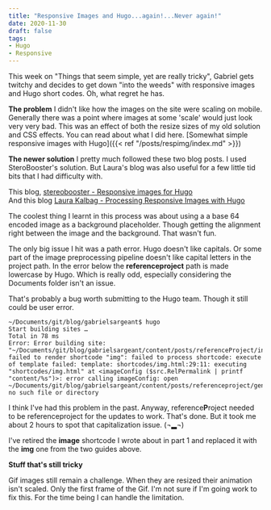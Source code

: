 ```yaml
---
title: "Responsive Images and Hugo...again!...Never again!"
date: 2020-11-30
draft: false
tags:
- Hugo
- Responsive
---
```


This week on "Things that seem simple, yet are really tricky", Gabriel gets twitchy and decides to get down "into the weeds" with responsive images and Hugo short codes. Oh, what regret he has.


**The problem**
I didn't like how the images on the site were scaling on mobile. Generally there was a point where images at some 'scale' would just look very very bad. 
This was an effect of both the resize sizes of my old solution and CSS effects. You can read about what I did here. [Somewhat simple responsive images with Hugo]({{< ref "/posts/respimg/index.md" >}})

**The newer solution**
I pretty much followed these two blog posts. I used SteroBooster's solution. But Laura's blog was also useful for a few little tid bits that I had difficulty with.

This blog, [stereobooster - Responsive images for Hugo](https://dev.to/stereobooster/responsive-images-for-hugo-dn9)  
And this blog [Laura Kalbag - Processing Responsive Images with Hugo](https://laurakalbag.com/processing-responsive-images-with-hugo/)

The coolest thing I learnt in this process was about using a a base 64 encoded image as a background placeholder. Though getting the alignment right between the image and the background. That wasn't fun.

The only big issue I hit was a path error. Hugo doesn't like capitals. Or some part of the image preprocessing pipeline doesn't like capital letters in the project path. In the error below the **referenceproject** path is made lowercase by Hugo. Which is really odd, especially considering the Documents folder isn't an issue. 

That's probably a bug worth submitting to the Hugo team. Though it still could be user error. 

```
~/Documents/git/blog/gabrielsargeant$ hugo
Start building sites … 
Total in 78 ms
Error: Error building site: "~/Documents/git/blog/gabrielsargeant/content/posts/referenceProject/index.md:28:1": failed to render shortcode "img": failed to process shortcode: execute of template failed: template: shortcodes/img.html:29:11: executing "shortcodes/img.html" at <imageConfig ($src.RelPermalink | printf "content/%s")>: error calling imageConfig: open ~/Documents/git/blog/gabrielsargeant/content/posts/referenceproject/generic_network_layout.png: no such file or directory
```

 I think I've had this problem in the past. Anyway, reference**P**roject needed to be referenceproject for the updates to work. That's done. But it took me about 2 hours to spot that capitalization issue. (¬▂¬)
 
 I've retired the **image** shortcode I wrote about in part 1 and replaced it with the **img** one from the two guides above. 
 
 **Stuff that's still tricky**

 Gif images still remain a challenge. When they are resized their animation isn't scaled. Only the first frame of the Gif. 
 I'm not sure if I'm going work to fix this. For the time being I can handle the limitation.
